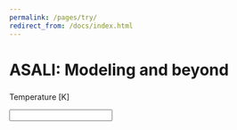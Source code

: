 ```yaml
---
permalink: /pages/try/
redirect_from: /docs/index.html
---
```


<div class="header-container jumbotron">
    <div class="container">
        <h1>ASALI: Modeling and beyond</h1>
        <h3><i class="fa fa-rocket" aria-hidden="true"></i></h3>
    </div>
</div>

<div class="container">
    <div class="row">
        <div class="container">
            <div class = "col-sm-4 text-center">
                <p>Temperature [K]</p>
            </div>
            <div class = "col-sm-4 text-center">
                <input type="number" class="form-control">
            </div>
        </div>
    </div>
<div>